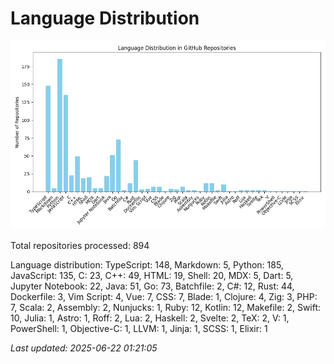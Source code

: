 # Language Distribution

![Language Distribution Chart](language_distribution_bar_chart.png)

Total repositories processed: 894

Language distribution:
TypeScript: 148, Markdown: 5, Python: 185, JavaScript: 135, C: 23, C++: 49, HTML: 19, Shell: 20, MDX: 5, Dart: 5, Jupyter Notebook: 22, Java: 51, Go: 73, Batchfile: 2, C#: 12, Rust: 44, Dockerfile: 3, Vim Script: 4, Vue: 7, CSS: 7, Blade: 1, Clojure: 4, Zig: 3, PHP: 7, Scala: 2, Assembly: 2, Nunjucks: 1, Ruby: 12, Kotlin: 12, Makefile: 2, Swift: 10, Julia: 1, Astro: 1, Roff: 2, Lua: 2, Haskell: 2, Svelte: 2, TeX: 2, V: 1, PowerShell: 1, Objective-C: 1, LLVM: 1, Jinja: 1, SCSS: 1, Elixir: 1


_Last updated: 2025-06-22 01:21:05_
